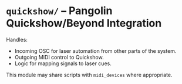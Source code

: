 # `quickshow/` – Pangolin Quickshow/Beyond Integration

Handles:
- Incoming OSC for laser automation from other parts of the system.
- Outgoing MIDI control to Quickshow.
- Logic for mapping signals to laser cues.

This module may share scripts with `midi_devices` where appropriate.
